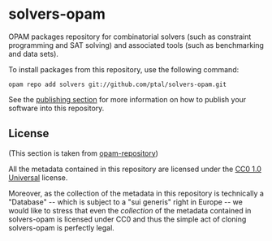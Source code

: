 # solvers-opam

OPAM packages repository for combinatorial solvers (such as constraint programming and SAT solving) and associated tools (such as benchmarking and data sets).

To install packages from this repository, use the following command:

```
opam repo add solvers git://github.com/ptal/solvers-opam.git
```

See the [publishing section](ptal.github.io/contributing.html#publishing) for more information on how to publish your software into this repository.

## License

(This section is taken from [opam-repository](https://github.com/ocaml/opam-repository))

All the metadata contained in this repository are licensed under the
[CC0 1.0 Universal](http://creativecommons.org/publicdomain/zero/1.0/)
license.

Moreover, as the collection of the metadata in this repository is
technically a "Database" -- which is subject to a "sui generis" right
in Europe -- we would like to stress that even the *collection* of
the metadata contained in solvers-opam is licensed under CC0 and
thus the simple act of cloning solvers-opam is perfectly legal.
